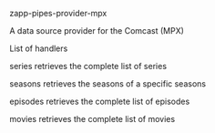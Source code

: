 zapp-pipes-provider-mpx

A data source provider for the Comcast (MPX)

List of handlers

series
retrieves the complete list of series

seasons
retrieves the seasons of a specific seasons

episodes
retrieves the complete list of episodes

movies
retrieves the complete list of movies